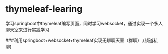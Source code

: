 # thymeleaf-learing
学习springboot中thymeleaf编写页面，同时学习websocket，通过实现一个多人聊天室来进行实践学习

###利用springboot+websocket+thymeleaf实现无聊聊天室（群聊）,(频道私聊)
